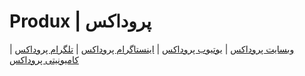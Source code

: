 # Produx | پروداکس
 
[وبسایت پروداکس](https://produx.ir) | [یوتیوب پروداکس](https://youtube.com/@produx_ir) | [اینستاگرام پروداکس](http://instagram.com/produx.ir) | [تلگرام پروداکس](https://t.me/proddux.ir) | [کامیونیتی پروداکس](https://t.me/prodduxir) 
